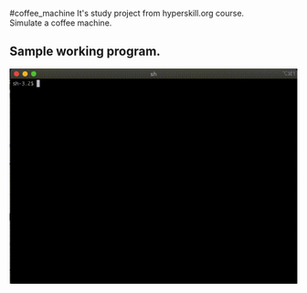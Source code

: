 #coffee_machine
It's study project from hyperskill.org course.<br>
Simulate a coffee machine.
## Sample working program.
![image](https://github.com/ksemele/coffee_machine/blob/master/pictures/demo.gif)
